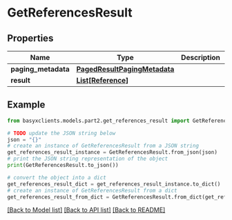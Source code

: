 # GetReferencesResult


## Properties

Name | Type | Description | Notes
------------ | ------------- | ------------- | -------------
**paging_metadata** | [**PagedResultPagingMetadata**](PagedResultPagingMetadata.md) |  | [optional] 
**result** | [**List[Reference]**](Reference.md) |  | [optional] 

## Example

```python
from basyxclients.models.part2.get_references_result import GetReferencesResult

# TODO update the JSON string below
json = "{}"
# create an instance of GetReferencesResult from a JSON string
get_references_result_instance = GetReferencesResult.from_json(json)
# print the JSON string representation of the object
print(GetReferencesResult.to_json())

# convert the object into a dict
get_references_result_dict = get_references_result_instance.to_dict()
# create an instance of GetReferencesResult from a dict
get_references_result_from_dict = GetReferencesResult.from_dict(get_references_result_dict)
```
[[Back to Model list]](../README.md#documentation-for-models) [[Back to API list]](../README.md#documentation-for-api-endpoints) [[Back to README]](../README.md)


